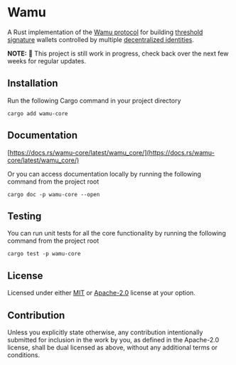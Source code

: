 # Wamu

A Rust implementation of the [Wamu protocol](https://wamu.tech/specification) for building [threshold signature](https://academy.binance.com/en/articles/threshold-signatures-explained) wallets controlled by multiple [decentralized identities](https://ethereum.org/en/decentralized-identity/).

**NOTE:** 🚧 This project is still work in progress, check back over the next few weeks for regular updates.

## Installation

Run the following Cargo command in your project directory

```shell
cargo add wamu-core
```

## Documentation

[https://docs.rs/wamu-core/latest/wamu_core/](https://docs.rs/wamu-core/latest/wamu_core/)

Or you can access documentation locally by running the following command from the project root

```shell
cargo doc -p wamu-core --open
```

## Testing

You can run unit tests for all the core functionality by running the following command from the project root

```shell
cargo test -p wamu-core
```

## License

Licensed under either [MIT](./LICENSE-MIT) or [Apache-2.0](./LICENSE-APACHE) license at your option.

## Contribution

Unless you explicitly state otherwise, any contribution intentionally submitted
for inclusion in the work by you, as defined in the Apache-2.0 license, shall be
dual licensed as above, without any additional terms or conditions.

